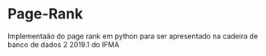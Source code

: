 # Page-Rank
Implementaão do page rank em python para ser apresentado na cadeira de banco de dados 2 2019.1 do IFMA
